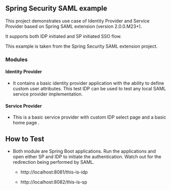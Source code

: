 ## Spring Security SAML example 

This project demonstrates use case of Identity Provider and Service Provider based on Spring SAML extension (version 2.0.0.M23+).

It supports both IDP initiated and SP initiated SSO flow.

This example is taken from the Spring Security SAML extension project.

### Modules

#### Identity Provider

- It contains a basic identity provider application with the ability to define custom user attributes. This test IDP can be used to test any local SAML service provider implementation.

#### Service Provider

- This is a basic service provider with custom IDP select page and a basic home page .

## How to Test

- Both module are Spring Boot applications. Run the applications and open either SP and IDP to initiate the authentication. Watch out for the redirection being performed by SAML. 

    - http://localhost:8081/this-is-idp
    
    - http://localhost:8082/this-is-sp
 